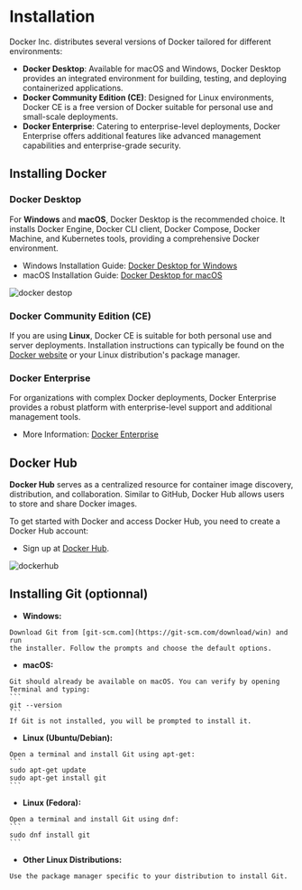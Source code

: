 # Installation

Docker Inc. distributes several versions of Docker tailored for different
environments:

- **Docker Desktop**: Available for macOS and Windows, Docker Desktop provides
  an integrated environment for building, testing, and deploying containerized
  applications.
- **Docker Community Edition (CE)**: Designed for Linux environments, Docker CE
  is a free version of Docker suitable for personal use and small-scale
  deployments.
- **Docker Enterprise**: Catering to enterprise-level deployments, Docker
  Enterprise offers additional features like advanced management capabilities
  and enterprise-grade security.

## Installing Docker

### Docker Desktop

For **Windows** and **macOS**, Docker Desktop is the recommended choice. It
installs Docker Engine, Docker CLI client, Docker Compose, Docker Machine, and
Kubernetes tools, providing a comprehensive Docker environment.

- Windows Installation Guide: [Docker Desktop for
  Windows](https://docs.docker.com/desktop/install/windows/)
- macOS Installation Guide: [Docker Desktop for
  macOS](https://docs.docker.com/desktop/install/mac-install/)

![docker destop](img/docker-desktop.svg)

### Docker Community Edition (CE)

If you are using **Linux**, Docker CE is suitable for both personal use and
server deployments. Installation instructions can typically be found on the
[Docker website](https://docs.docker.com/engine/install/ubuntu/) or your Linux
distribution's package manager.

### Docker Enterprise

For organizations with complex Docker deployments, Docker Enterprise provides a
robust platform with enterprise-level support and additional management tools.

- More Information: [Docker
  Enterprise](https://www.docker.com/products/business/)

## Docker Hub

**Docker Hub** serves as a centralized resource for container image discovery,
distribution, and collaboration. Similar to GitHub, Docker Hub allows users to
store and share Docker images.

To get started with Docker and access Docker Hub, you need to create a Docker
Hub account:

- Sign up at [Docker Hub](https://hub.docker.com/).

![dockerhub](img/dockerhub.PNG)


## Installing Git (optionnal)

   - **Windows:**

    Download Git from [git-scm.com](https://git-scm.com/download/win) and run
    the installer. Follow the prompts and choose the default options.

   - **macOS:**

    Git should already be available on macOS. You can verify by opening Terminal and typing:
    ```
    git --version
    ```
    If Git is not installed, you will be prompted to install it.

   - **Linux (Ubuntu/Debian):**

    Open a terminal and install Git using apt-get:
    ```
    sudo apt-get update
    sudo apt-get install git
    ```


   - **Linux (Fedora):**

    Open a terminal and install Git using dnf:
    ```
    sudo dnf install git
    ```


   - **Other Linux Distributions:**

    Use the package manager specific to your distribution to install Git.
